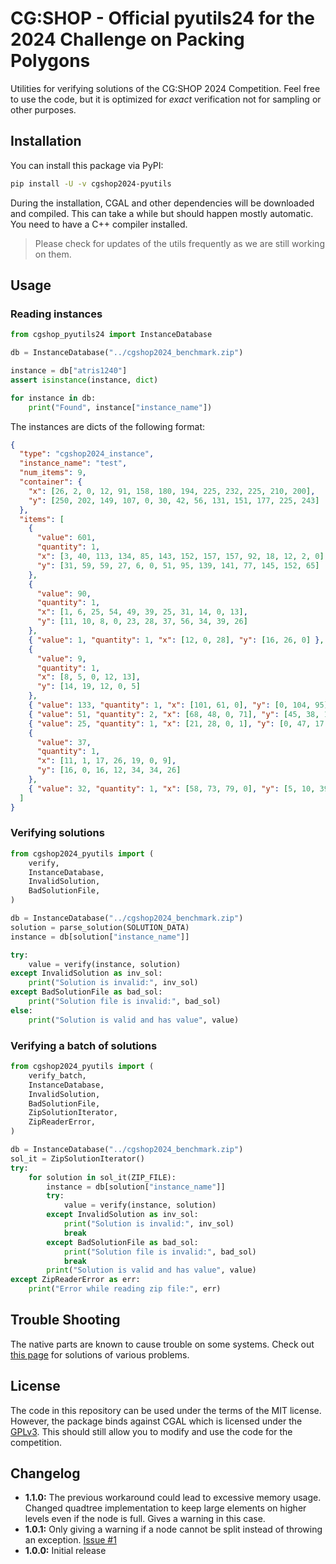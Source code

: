 # CG:SHOP - Official pyutils24 for the 2024 Challenge on Packing Polygons

Utilities for verifying solutions of the CG:SHOP 2024 Competition. Feel free to
use the code, but it is optimized for _exact_ verification not for sampling or
other purposes.

## Installation

You can install this package via PyPI:

```bash
pip install -U -v cgshop2024-pyutils
```

During the installation, CGAL and other dependencies will be downloaded and
compiled. This can take a while but should happen mostly automatic. You need to
have a C++ compiler installed.

> Please check for updates of the utils frequently as we are still working on
> them.

## Usage

### Reading instances

```python
from cgshop_pyutils24 import InstanceDatabase

db = InstanceDatabase("../cgshop2024_benchmark.zip")

instance = db["atris1240"]
assert isinstance(instance, dict)

for instance in db:
    print("Found", instance["instance_name"])
```

The instances are dicts of the following format:

```json
{
  "type": "cgshop2024_instance",
  "instance_name": "test",
  "num_items": 9,
  "container": {
    "x": [26, 2, 0, 12, 91, 158, 180, 194, 225, 232, 225, 210, 200],
    "y": [250, 202, 149, 107, 0, 30, 42, 56, 131, 151, 177, 225, 243]
  },
  "items": [
    {
      "value": 601,
      "quantity": 1,
      "x": [3, 40, 113, 134, 85, 143, 152, 157, 157, 92, 18, 12, 2, 0],
      "y": [31, 59, 59, 27, 6, 0, 51, 95, 139, 141, 77, 145, 152, 65]
    },
    {
      "value": 90,
      "quantity": 1,
      "x": [1, 6, 25, 54, 49, 39, 25, 31, 14, 0, 13],
      "y": [11, 10, 8, 0, 23, 28, 37, 56, 34, 39, 26]
    },
    { "value": 1, "quantity": 1, "x": [12, 0, 28], "y": [16, 26, 0] },
    {
      "value": 9,
      "quantity": 1,
      "x": [8, 5, 0, 12, 13],
      "y": [14, 19, 12, 0, 5]
    },
    { "value": 133, "quantity": 1, "x": [101, 61, 0], "y": [0, 104, 95] },
    { "value": 51, "quantity": 2, "x": [68, 48, 0, 71], "y": [45, 38, 17, 0] },
    { "value": 25, "quantity": 1, "x": [21, 28, 0, 1], "y": [0, 47, 17, 0] },
    {
      "value": 37,
      "quantity": 1,
      "x": [11, 1, 17, 26, 19, 0, 9],
      "y": [16, 0, 16, 12, 34, 34, 26]
    },
    { "value": 32, "quantity": 1, "x": [58, 73, 79, 0], "y": [5, 10, 39, 0] }
  ]
}
```

### Verifying solutions

```python
from cgshop2024_pyutils import (
    verify,
    InstanceDatabase,
    InvalidSolution,
    BadSolutionFile,
)

db = InstanceDatabase("../cgshop2024_benchmark.zip")
solution = parse_solution(SOLUTION_DATA)
instance = db[solution["instance_name"]]

try:
    value = verify(instance, solution)
except InvalidSolution as inv_sol:
    print("Solution is invalid:", inv_sol)
except BadSolutionFile as bad_sol:
    print("Solution file is invalid:", bad_sol)
else:
    print("Solution is valid and has value", value)
```

### Verifying a batch of solutions

```python
from cgshop2024_pyutils import (
    verify_batch,
    InstanceDatabase,
    InvalidSolution,
    BadSolutionFile,
    ZipSolutionIterator,
    ZipReaderError,
)

db = InstanceDatabase("../cgshop2024_benchmark.zip")
sol_it = ZipSolutionIterator()
try:
    for solution in sol_it(ZIP_FILE):
        instance = db[solution["instance_name"]]
        try:
            value = verify(instance, solution)
        except InvalidSolution as inv_sol:
            print("Solution is invalid:", inv_sol)
            break
        except BadSolutionFile as bad_sol:
            print("Solution file is invalid:", bad_sol)
            break
        print("Solution is valid and has value", value)
except ZipReaderError as err:
    print("Error while reading zip file:", err)
```

## Trouble Shooting

The native parts are known to cause trouble on some systems. Check out
[this page](https://github.com/d-krupke/skbuild-conan#common-problems) for
solutions of various problems.

## License

The code in this repository can be used under the terms of the MIT license.
However, the package binds against CGAL which is licensed under the
[GPLv3](https://www.gnu.org/licenses/gpl-3.0.en.html). This should still allow
you to modify and use the code for the competition.

## Changelog

- **1.1.0:** The previous workaround could lead to excessive memory usage.
  Changed quadtree implementation to keep large elements on higher levels even
  if the node is full. Gives a warning in this case.
- **1.0.1:** Only giving a warning if a node cannot be split instead of throwing
  an exception. [Issue #1](https://github.com/CG-SHOP/pyutils24/issues/1)
- **1.0.0:** Initial release
